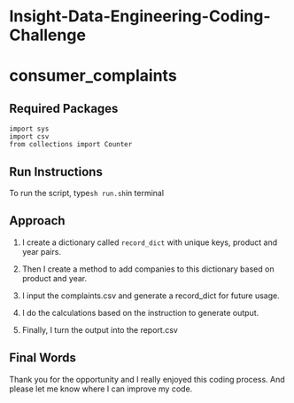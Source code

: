 # Insight-Data-Engineering-Coding-Challenge

# consumer_complaints

## Required Packages
```
import sys
import csv
from collections import Counter
```

## Run Instructions
To run the script, type`sh run.sh`in terminal </br>


## Approach
1. I create a dictionary called `record_dict` with unique keys, product and year pairs. </br>

2. Then I create a method to add companies to this dictionary based on product and year. </br>

3. I input the complaints.csv and generate a record_dict for future usage. </br>

4. I do the calculations based on the instruction to generate output. </br>

5. Finally, I turn the output into the report.csv </br>

## Final Words
Thank you for the opportunity and I really enjoyed this coding process. And please let me know where I can improve my code.
